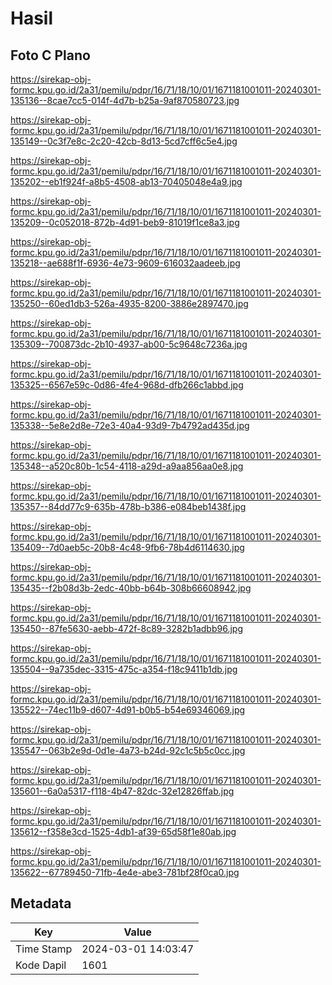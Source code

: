 # Hasil

## Foto C Plano

https://sirekap-obj-formc.kpu.go.id/2a31/pemilu/pdpr/16/71/18/10/01/1671181001011-20240301-135136--8cae7cc5-014f-4d7b-b25a-9af870580723.jpg

https://sirekap-obj-formc.kpu.go.id/2a31/pemilu/pdpr/16/71/18/10/01/1671181001011-20240301-135149--0c3f7e8c-2c20-42cb-8d13-5cd7cff6c5e4.jpg

https://sirekap-obj-formc.kpu.go.id/2a31/pemilu/pdpr/16/71/18/10/01/1671181001011-20240301-135202--eb1f924f-a8b5-4508-ab13-70405048e4a9.jpg

https://sirekap-obj-formc.kpu.go.id/2a31/pemilu/pdpr/16/71/18/10/01/1671181001011-20240301-135209--0c052018-872b-4d91-beb9-81019f1ce8a3.jpg

https://sirekap-obj-formc.kpu.go.id/2a31/pemilu/pdpr/16/71/18/10/01/1671181001011-20240301-135218--ae688f1f-6936-4e73-9609-616032aadeeb.jpg

https://sirekap-obj-formc.kpu.go.id/2a31/pemilu/pdpr/16/71/18/10/01/1671181001011-20240301-135250--60ed1db3-526a-4935-8200-3886e2897470.jpg

https://sirekap-obj-formc.kpu.go.id/2a31/pemilu/pdpr/16/71/18/10/01/1671181001011-20240301-135309--700873dc-2b10-4937-ab00-5c9648c7236a.jpg

https://sirekap-obj-formc.kpu.go.id/2a31/pemilu/pdpr/16/71/18/10/01/1671181001011-20240301-135325--6567e59c-0d86-4fe4-968d-dfb266c1abbd.jpg

https://sirekap-obj-formc.kpu.go.id/2a31/pemilu/pdpr/16/71/18/10/01/1671181001011-20240301-135338--5e8e2d8e-72e3-40a4-93d9-7b4792ad435d.jpg

https://sirekap-obj-formc.kpu.go.id/2a31/pemilu/pdpr/16/71/18/10/01/1671181001011-20240301-135348--a520c80b-1c54-4118-a29d-a9aa856aa0e8.jpg

https://sirekap-obj-formc.kpu.go.id/2a31/pemilu/pdpr/16/71/18/10/01/1671181001011-20240301-135357--84dd77c9-635b-478b-b386-e084beb1438f.jpg

https://sirekap-obj-formc.kpu.go.id/2a31/pemilu/pdpr/16/71/18/10/01/1671181001011-20240301-135409--7d0aeb5c-20b8-4c48-9fb6-78b4d6114630.jpg

https://sirekap-obj-formc.kpu.go.id/2a31/pemilu/pdpr/16/71/18/10/01/1671181001011-20240301-135435--f2b08d3b-2edc-40bb-b64b-308b66608942.jpg

https://sirekap-obj-formc.kpu.go.id/2a31/pemilu/pdpr/16/71/18/10/01/1671181001011-20240301-135450--87fe5630-aebb-472f-8c89-3282b1adbb96.jpg

https://sirekap-obj-formc.kpu.go.id/2a31/pemilu/pdpr/16/71/18/10/01/1671181001011-20240301-135504--9a735dec-3315-475c-a354-f18c9411b1db.jpg

https://sirekap-obj-formc.kpu.go.id/2a31/pemilu/pdpr/16/71/18/10/01/1671181001011-20240301-135522--74ec11b9-d607-4d91-b0b5-b54e69346069.jpg

https://sirekap-obj-formc.kpu.go.id/2a31/pemilu/pdpr/16/71/18/10/01/1671181001011-20240301-135547--063b2e9d-0d1e-4a73-b24d-92c1c5b5c0cc.jpg

https://sirekap-obj-formc.kpu.go.id/2a31/pemilu/pdpr/16/71/18/10/01/1671181001011-20240301-135601--6a0a5317-f118-4b47-82dc-32e12826ffab.jpg

https://sirekap-obj-formc.kpu.go.id/2a31/pemilu/pdpr/16/71/18/10/01/1671181001011-20240301-135612--f358e3cd-1525-4db1-af39-65d58f1e80ab.jpg

https://sirekap-obj-formc.kpu.go.id/2a31/pemilu/pdpr/16/71/18/10/01/1671181001011-20240301-135622--67789450-71fb-4e4e-abe3-781bf28f0ca0.jpg


## Metadata

| Key        | Value               |
| ---------- | ------------------- |
| Time Stamp | 2024-03-01 14:03:47 |
| Kode Dapil | 1601                |



